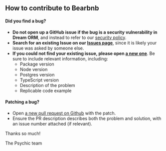 ## How to contribute to Bearbnb

#### **Did you find a bug?**

- **Do not open up a GitHub issue if the bug is a security vulnerability
  in Dream ORM**, and instead to refer to our [security policy](https://github.com/rvohealth/bearbnb/SECURITY.md).
- **Search for an existing Issue on our [Issues page](https://github.com/rvohealth/bearbnb/issues)**, since it is likely your issue was asked by someone else.
- **If you could not find your existing issue, please open [a new one](https://github.com/rvohealth/bearbnb/issues/new)**. Be sure to include relevant information, including:
  - Package version
  - Node version
  - Postgres version
  - TypeScript version
  - Description of the problem
  - Replicable code example

#### **Patching a bug?**

- Open [a new pull request on Github](https://github.com/rvohealth/bearbnb/pulls) with the patch.
- Ensure the PR description describes both the problem and solution, with an issue number attached (if relevant).

Thanks so much!

The Psychic team
